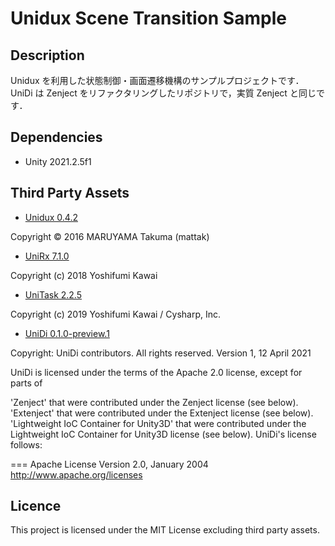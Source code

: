 # Unidux Scene Transition Sample

## Description

Unidux を利用した状態制御・画面遷移機構のサンプルプロジェクトです．
UniDi は Zenject をリファクタリングしたリポジトリで，実質 Zenject と同じです．

## Dependencies

* Unity 2021.2.5f1

## Third Party Assets

* [Unidux 0.4.2](https://github.com/mattak/Unidux)

Copyright © 2016 MARUYAMA Takuma (mattak)

* [UniRx 7.1.0](https://github.com/neuecc/UniRx)

Copyright (c) 2018 Yoshifumi Kawai

* [UniTask 2.2.5](https://github.com/Cysharp/UniTask)

Copyright (c) 2019 Yoshifumi Kawai / Cysharp, Inc.

* [UniDi 0.1.0-preview.1](https://github.com/UniDi/UniDi)

Copyright: UniDi contributors. All rights reserved. Version 1, 12 April 2021

UniDi is licensed under the terms of the Apache 2.0 license, except for parts of

'Zenject' that were contributed under the Zenject license (see below).
'Extenject' that were contributed under the Extenject license (see below).
'Lightweight IoC Container for Unity3D' that were contributed under the Lightweight IoC Container for Unity3D license (see below).
UniDi's license follows:

=== Apache License Version 2.0, January 2004 http://www.apache.org/licenses

## Licence

This project is licensed under the MIT License excluding third party assets.
